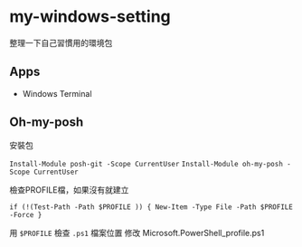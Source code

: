 # my-windows-setting
整理一下自己習慣用的環境包

## Apps

 - Windows Terminal

## Oh-my-posh
安裝包

`Install-Module posh-git -Scope CurrentUser`
`Install-Module oh-my-posh -Scope CurrentUser`

檢查PROFILE檔，如果沒有就建立

`if (!(Test-Path -Path $PROFILE )) { New-Item -Type File -Path $PROFILE -Force }`

用 `$PROFILE` 檢查 `.ps1` 檔案位置
修改 Microsoft.PowerShell_profile.ps1
